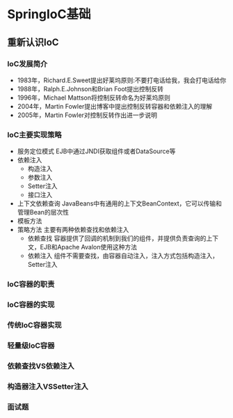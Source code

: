  # SpringIoC基础

## 重新认识IoC

### IoC发展简介

+ 1983年，Richard.E.Sweet提出好莱坞原则:不要打电话给我，我会打电话给你
+ 1988年，Ralph.E.Johnson和Brian Foot提出控制反转
+ 1996年，Michael Mattson将控制反转命名为好莱坞原则
+ 2004年，Martin Fowler提出博客中提出控制反转容器和依赖注入的理解
+ 2005年，Martin Fowler对控制反转作出进一步说明

### IoC主要实现策略

+ 服务定位模式
EJB中通过JNDI获取组件或者DataSource等
+ 依赖注入
  + 构造注入
  + 参数注入
  + Setter注入
  + 接口注入
+ 上下文依赖查询
JavaBeans中有通用的上下文BeanContext，它可以传输和管理Bean的层次性
+ 模板方法
+ 策略方法
主要有两种依赖查找和依赖注入
  + 依赖查找
  容器提供了回调的机制到我们的组件，并提供负责查询的上下文，EJB和Apache Avalon使用这种方法
  + 依赖注入
  组件不需要查找，由容器自动注入，注入方式包括构造注入，Setter注入

### IoC容器的职责

### IoC容器的实现

### 传统IoC容器实现

### 轻量级IoC容器

### 依赖查找VS依赖注入

### 构造器注入VSSetter注入

### 面试题
